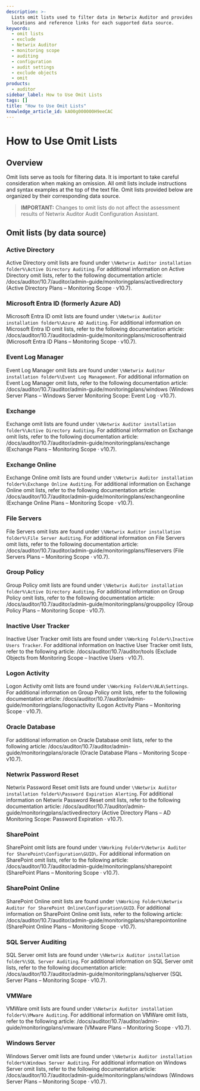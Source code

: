```yaml
---
description: >-
  Lists omit lists used to filter data in Netwrix Auditor and provides the file
  locations and reference links for each supported data source.
keywords:
  - omit lists
  - exclude
  - Netwrix Auditor
  - monitoring scope
  - auditing
  - configuration
  - audit settings
  - exclude objects
  - omit
products:
  - auditor
sidebar_label: How to Use Omit Lists
tags: []
title: "How to Use Omit Lists"
knowledge_article_id: kA00g000000H9eeCAC
---
```


# How to Use Omit Lists

## Overview

Omit lists serve as tools for filtering data. It is important to take careful consideration when making an omission. All omit lists include instructions and syntax examples at the top of the text file. Omit lists provided below are organized by their corresponding data source.

> **IMPORTANT:** Changes to omit lists do not affect the assessment results of Netwrix Auditor Audit Configuration Assistant.

## Omit lists (by data source)

### Active Directory

Active Directory omit lists are found under `\%Netwrix Auditor installation folder%\Active Directory Auditing`. For additional information on Active Directory omit lists, refer to the following documentation article: /docs/auditor/10.7/auditor/admin-guide/monitoringplans/activedirectory (Active Directory Plans – Monitoring Scope · v10.7).

### Microsoft Entra ID (formerly Azure AD)

Microsoft Entra ID omit lists are found under `\%Netwrix Auditor installation folder%\Azure AD Auditing`. For additional information on Microsoft Entra ID omit lists, refer to the following documentation article: /docs/auditor/10.7/auditor/admin-guide/monitoringplans/microsoftentraid (Microsoft Entra ID Plans – Monitoring Scope · v10.7).

### Event Log Manager

Event Log Manager omit lists are found under `\%Netwrix Auditor installation folder%\Event Log Management`. For additional information on Event Log Manager omit lists, refer to the following documentation article: /docs/auditor/10.7/auditor/admin-guide/monitoringplans/windows (Windows Server Plans – Windows Server Monitoring Scope: Event Log · v10.7).

### Exchange

Exchange omit lists are found under `\%Netwrix Auditor installation folder%\Active Directory Auditing`. For additional information on Exchange omit lists, refer to the following documentation article: /docs/auditor/10.7/auditor/admin-guide/monitoringplans/exchange (Exchange Plans – Monitoring Scope · v10.7).

### Exchange Online

Exchange Online omit lists are found under `\%Netwrix Auditor installation folder%\Exchange Online Auditing`. For additional information on Exchange Online omit lists, refer to the following documentation article: /docs/auditor/10.7/auditor/admin-guide/monitoringplans/exchangeonline (Exchange Online Plans – Monitoring Scope · v10.7).

### File Servers

File Servers omit lists are found under `\%Netwrix Auditor installation folder%\File Server Auditing`. For additional information on File Servers omit lists, refer to the following documentation article: /docs/auditor/10.7/auditor/admin-guide/monitoringplans/fileservers (File Servers Plans – Monitoring Scope · v10.7).

### Group Policy

Group Policy omit lists are found under `\%Netwrix Auditor installation folder%\Active Directory Auditing`. For additional information on Group Policy omit lists, refer to the following documentation article: /docs/auditor/10.7/auditor/admin-guide/monitoringplans/grouppolicy (Group Policy Plans – Monitoring Scope · v10.7).

### Inactive User Tracker

Inactive User Tracker omit lists are found under `\%Working Folder%\Inactive Users Tracker`. For additional information on Inactive User Tracker omit lists, refer to the following article: /docs/auditor/10.7/auditor/tools (Exclude Objects from Monitoring Scope – Inactive Users · v10.7).

### Logon Activity

Logon Activity omit lists are found under `\%Working Folder%\NLA\Settings`. For additional information on Group Policy omit lists, refer to the following documentation article: /docs/auditor/10.7/auditor/admin-guide/monitoringplans/logonactivity (Logon Activity Plans – Monitoring Scope · v10.7).

### Oracle Database

For additional information on Oracle Database omit lists, refer to the following article: /docs/auditor/10.7/auditor/admin-guide/monitoringplans/oracle (Oracle Database Plans – Monitoring Scope · v10.7).

### Netwrix Password Reset

Netwrix Password Reset omit lists are found under `\%Netwrix Auditor installation folder%\Password Expiration Alerting`. For additional information on Netwrix Password Reset omit lists, refer to the following documentation article: /docs/auditor/10.7/auditor/admin-guide/monitoringplans/activedirectory (Active Directory Plans – AD Monitoring Scope: Password Expiration · v10.7).

### SharePoint

SharePoint omit lists are found under `\%Working Folder%\Netwrix Auditor for SharePoint\Configuration\GUID\`. For additional information on SharePoint omit lists, refer to the following article: /docs/auditor/10.7/auditor/admin-guide/monitoringplans/sharepoint (SharePoint Plans – Monitoring Scope · v10.7).

### SharePoint Online

SharePoint Online omit lists are found under `\%Working Folder%\Netwrix Auditor for SharePoint Online\Configuration\GUID`. For additional information on SharePoint Online omit lists, refer to the following article: /docs/auditor/10.7/auditor/admin-guide/monitoringplans/sharepointonline (SharePoint Online Plans – Monitoring Scope · v10.7).

### SQL Server Auditing

SQL Server omit lists are found under `\%Netwrix Auditor installation folder%\SQL Server Auditing`. For additional information on SQL Server omit lists, refer to the following documentation article: /docs/auditor/10.7/auditor/admin-guide/monitoringplans/sqlserver (SQL Server Plans – Monitoring Scope · v10.7).

### VMWare

VMWare omit lists are found under `\%Netwrix Auditor installation folder%\VMware Auditing`. For additional information on VMWare omit lists, refer to the following article: /docs/auditor/10.7/auditor/admin-guide/monitoringplans/vmware (VMware Plans – Monitoring Scope · v10.7).

### Windows Server

Windows Server omit lists are found under `\%Netwrix Auditor installation folder%\Windows Server Auditing`. For additional information on Windows Server omit lists, refer to the following documentation article: /docs/auditor/10.7/auditor/admin-guide/monitoringplans/windows (Windows Server Plans – Monitoring Scope · v10.7).
